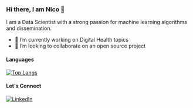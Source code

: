 ### Hi there, I am Nico 👋

I am a Data Scientist with a strong passion for machine learning algorithms and dissemination.

- :pill: I’m currently working on Digital Health topics
- :floppy_disk: I’m looking to collaborate on an open source project

#### Languages

[![Top Langs](https://github-readme-stats.vercel.app/api/top-langs/?username=nickprock&layout=compact)](https://github.com/anuraghazra/github-readme-stats)


#### Let's Connect ####

<a href="https://www.linkedin.com/in/nicolaprocopio/" target="_blank"><img alt="LinkedIn" src="https://img.shields.io/badge/linkedin-%230077B5.svg?&style=for-the-badge&logo=linkedin&logoColor=white" /></a>

<!--
**nickprock/nickprock** is a ✨ _special_ ✨ repository because its `README.md` (this file) appears on your GitHub profile.

Here are some ideas to get you started:

- 🔭 I’m currently working on ...
- 🌱 I’m currently learning ...
- 👯 I’m looking to collaborate on ...
- 🤔 I’m looking for help with ...
- 💬 Ask me about ...
- 📫 How to reach me: ...
- 😄 Pronouns: ...
- ⚡ Fun fact: ...
-->
